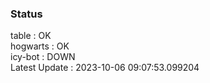 ### Status


table : OK  
hogwarts : OK  
icy-bot : DOWN  
Latest Update : 2023-10-06 09:07:53.099204
